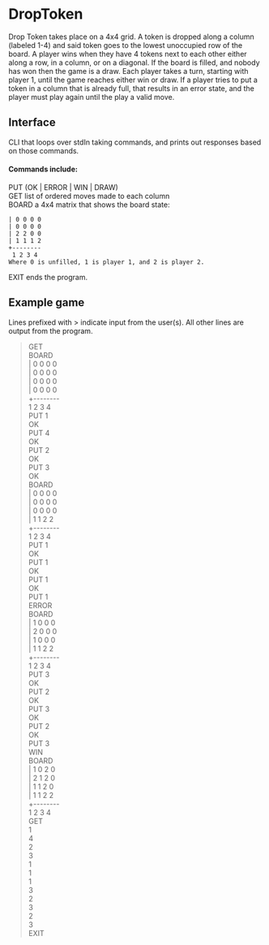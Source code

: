 # DropToken

Drop Token takes place on a 4x4 grid. A token is dropped along a
column (labeled 1-4) and said token goes to the lowest unoccupied
row of the board. A player wins when they have 4 tokens next to each
other either along a row, in a column, or on a diagonal. If the board is
filled, and nobody has won then the game is a draw. Each player takes
a turn, starting with player 1, until the game reaches either win or
draw. If a player tries to put a token in a column that is already full, that
results in an error state, and the player must play again until the play a
valid move.

## Interface
CLI that loops over stdIn taking commands, and prints out responses
based on those commands.  

#### Commands include:    
PUT <column> (OK | ERROR | WIN | DRAW)  
GET list of ordered moves made to each column  
BOARD a 4x4 matrix that shows the board state:  

    | 0 0 0 0  
    | 0 0 0 0  
    | 2 2 0 0  
    | 1 1 1 2  
    +--------  
     1 2 3 4  
    Where 0 is unfilled, 1 is player 1, and 2 is player 2.  

EXIT ends the program.


## Example game  
Lines prefixed with > indicate input from the user(s). All other lines are
output from the program.  
> GET  
> BOARD  
| 0 0 0 0  
| 0 0 0 0  
| 0 0 0 0  
| 0 0 0 0  
+--------  
 1 2 3 4  
> PUT 1  
OK  
> PUT 4  
OK  
> PUT 2  
OK  
> PUT 3  
OK  
> BOARD  
| 0 0 0 0  
| 0 0 0 0  
| 0 0 0 0  
| 1 1 2 2  
+--------  
 1 2 3 4  
> PUT 1  
OK  
> PUT 1  
OK  
> PUT 1  
OK  
> PUT 1   
ERROR  
> BOARD  
| 1 0 0 0  
| 2 0 0 0  
| 1 0 0 0  
| 1 1 2 2  
+--------  
 1 2 3 4  
> PUT 3  
OK  
> PUT 2  
OK  
> PUT 3  
OK  
> PUT 2  
OK  
> PUT 3  
WIN  
> BOARD  
| 1 0 2 0  
| 2 1 2 0  
| 1 1 2 0  
| 1 1 2 2  
+--------  
 1 2 3 4  
> GET  
1  
4  
2  
3  
1  
1  
1  
3  
2  
3  
2  
3  
> EXIT  
